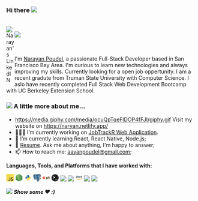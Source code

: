 ### Hi there <img src="https://media.giphy.com/media/bcKmIWkUMCjVm/giphy.gif"  width="100">

<br/>

<a href="https://www.linkedin.com/in/naryanp/">
  <img align="left" alt="Narayan's LinkedIN" width="22px" src="https://cdn.jsdelivr.net/npm/simple-icons@v3/icons/linkedin.svg" />
</a>


![](https://visitor-badge.glitch.me/badge?page_id=naryan.naryan)

<br />

I'm <a href="https://naryan.github.io/homework2/">Narayan Poudel</a>, a passionate Full-Stack Developer based in San Francisco Bay Area. I'm curious to learn new technologies and always improving my skills. Currently looking for a open job oppertunity. I am a recent gradute from Truman State University with Computer Science. I aslo have recently completed Full Stack Web Development Bootcamp with UC Berkeley Extension School.
 
### <img src="https://media.giphy.com/media/VgCDAzcKvsR6OM0uWg/giphy.gif" width="50"> A little more about me... 

- https://media.giphy.com/media/ocuQpTqeFlDOP4fFJI/giphy.gif Visit my website on https://naryan.netlify.app/
- 👨🏽‍💻 I’m currently working on [JobTrackR Web Application](https://github.com/naryan/jobTrackR).
- 🌱 I’m currently learning React, React Native, Node.js; 
- 💬 [Resume]( https://github.com/naryan/Resume/blob/main/NarayanPoudelResume.pdf). Ask me about anything, I'm happy to answer;
- 📫 How to reach me: aayanpoudel@gmail.com;

**Languages, Tools, and Platforms that I have worked with:**  

<code><img height="20" src="https://raw.githubusercontent.com/github/explore/80688e429a7d4ef2fca1e82350fe8e3517d3494d/topics/javascript/javascript.png"></code>
<code><img height="20" src="https://raw.githubusercontent.com/github/explore/80688e429a7d4ef2fca1e82350fe8e3517d3494d/topics/nodejs/nodejs.png"></code>
<code><img height="20" src="https://raw.githubusercontent.com/github/explore/80688e429a7d4ef2fca1e82350fe8e3517d3494d/topics/python/python.png"></code>
<code><img height="20" src="https://raw.githubusercontent.com/github/explore/80688e429a7d4ef2fca1e82350fe8e3517d3494d/topics/postgresql/postgresql.png"></code>
<code><img height="20" src="https://raw.githubusercontent.com/github/explore/80688e429a7d4ef2fca1e82350fe8e3517d3494d/topics/git/git.png"></code>
<code><img height="20" src="https://raw.githubusercontent.com/github/explore/80688e429a7d4ef2fca1e82350fe8e3517d3494d/topics/terminal/terminal.png"></code>
<code><img height="20" src="https://media.githubusercontent.com/media/microsoft/vscode-docs/master/images/logo-stable.png"></code>
<code><img height="20" src="https://camo.githubusercontent.com/66a1645d7bba4fb68b45ecb54d914787c6c61fb1/68747470733a2f2f6173736574732e676574706f73746d616e2e636f6d2f636f6d6d6f6e2d73686172652f706f73746d616e2d6c6f676f2d686f72697a6f6e74616c2d333230783133322e706e67"></code>
<code><img height="20" src="https://raw.githubusercontent.com/github/explore/fbceb94436312b6dacde68d122a5b9c7d11f9524/topics/aws/aws.png"></code>
<code><img height="20" src="https://discord.com/assets/41484d92c876f76b20c7f746221e8151.svg"></code>
<code><img height="20" src="https://cdn.icon-icons.com/icons2/2415/PNG/512/trello_plain_logo_icon_146319.png"></code>


<img src="https://media.giphy.com/media/LnQjpWaON8nhr21vNW/giphy.gif" width="60"> <em><b>Show some ❤️ :)</em>
